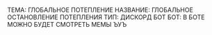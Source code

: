 ТЕМА: ГЛОБАЛЬНОЕ ПОТЕПЛЕНИЕ
НАЗВАНИЕ: ГЛОБАЛЬНОЕ ОСТАНОВЛЕНИЕ ПОТЕПЛЕНИЯ
ТИП: ДИСКОРД БОТ
БОТ: В БОТЕ МОЖНО БУДЕТ СМОТРЕТЬ МЕМЫ ЪУЪ
